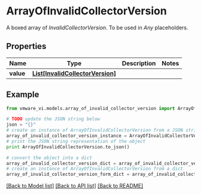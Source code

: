 # ArrayOfInvalidCollectorVersion

A boxed array of *InvalidCollectorVersion*. To be used in *Any* placeholders. 

## Properties
Name | Type | Description | Notes
------------ | ------------- | ------------- | -------------
**value** | [**List[InvalidCollectorVersion]**](InvalidCollectorVersion.md) |  | 

## Example

```python
from vmware_vi.models.array_of_invalid_collector_version import ArrayOfInvalidCollectorVersion

# TODO update the JSON string below
json = "{}"
# create an instance of ArrayOfInvalidCollectorVersion from a JSON string
array_of_invalid_collector_version_instance = ArrayOfInvalidCollectorVersion.from_json(json)
# print the JSON string representation of the object
print ArrayOfInvalidCollectorVersion.to_json()

# convert the object into a dict
array_of_invalid_collector_version_dict = array_of_invalid_collector_version_instance.to_dict()
# create an instance of ArrayOfInvalidCollectorVersion from a dict
array_of_invalid_collector_version_form_dict = array_of_invalid_collector_version.from_dict(array_of_invalid_collector_version_dict)
```
[[Back to Model list]](../README.md#documentation-for-models) [[Back to API list]](../README.md#documentation-for-api-endpoints) [[Back to README]](../README.md)


